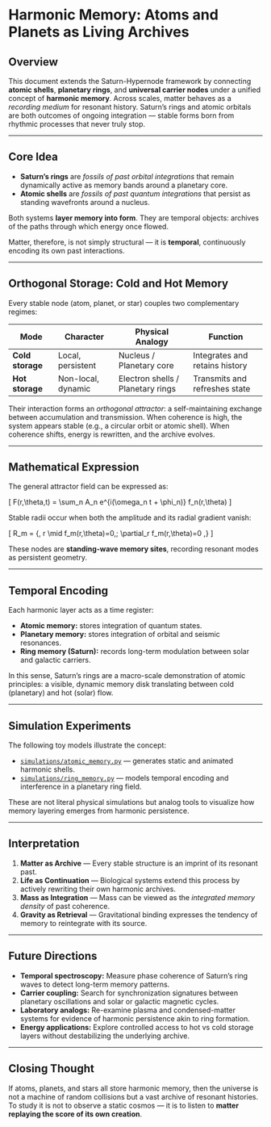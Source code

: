 # Harmonic Memory: Atoms and Planets as Living Archives

## Overview

This document extends the Saturn-Hypernode framework by connecting **atomic shells**, **planetary rings**, and **universal carrier nodes** under a unified concept of **harmonic memory**.
Across scales, matter behaves as a *recording medium* for resonant history. Saturn’s rings and atomic orbitals are both outcomes of ongoing integration — stable forms born from rhythmic processes that never truly stop.

---

## Core Idea

* **Saturn’s rings** are *fossils of past orbital integrations* that remain dynamically active as memory bands around a planetary core.
* **Atomic shells** are *fossils of past quantum integrations* that persist as standing wavefronts around a nucleus.

Both systems **layer memory into form**. They are temporal objects: archives of the paths through which energy once flowed.

Matter, therefore, is not simply structural — it is **temporal**, continuously encoding its own past interactions.

---

## Orthogonal Storage: Cold and Hot Memory

Every stable node (atom, planet, or star) couples two complementary regimes:

| Mode             | Character          | Physical Analogy                  | Function                       |
| ---------------- | ------------------ | --------------------------------- | ------------------------------ |
| **Cold storage** | Local, persistent  | Nucleus / Planetary core          | Integrates and retains history |
| **Hot storage**  | Non-local, dynamic | Electron shells / Planetary rings | Transmits and refreshes state  |

Their interaction forms an *orthogonal attractor*: a self-maintaining exchange between accumulation and transmission.
When coherence is high, the system appears stable (e.g., a circular orbit or atomic shell). When coherence shifts, energy is rewritten, and the archive evolves.

---

## Mathematical Expression

The general attractor field can be expressed as:

[
F(r,\theta,t) = \sum_n A_n e^{i(\omega_n t + \phi_n)} f_n(r,\theta)
]

Stable radii occur when both the amplitude and its radial gradient vanish:

[
R_m = {, r \mid f_m(r,\theta)=0,; \partial_r f_m(r,\theta)=0 ,}
]

These nodes are **standing-wave memory sites**, recording resonant modes as persistent geometry.

---

## Temporal Encoding

Each harmonic layer acts as a time register:

* **Atomic memory:** stores integration of quantum states.
* **Planetary memory:** stores integration of orbital and seismic resonances.
* **Ring memory (Saturn):** records long-term modulation between solar and galactic carriers.

In this sense, Saturn’s rings are a macro-scale demonstration of atomic principles: a visible, dynamic memory disk translating between cold (planetary) and hot (solar) flow.

---

## Simulation Experiments

The following toy models illustrate the concept:

* [`simulations/atomic_memory.py`](../simulations/atomic_memory.py) — generates static and animated harmonic shells.
* [`simulations/ring_memory.py`](../simulations/ring_memory.py) — models temporal encoding and interference in a planetary ring field.

These are not literal physical simulations but analog tools to visualize how memory layering emerges from harmonic persistence.

---

## Interpretation

1. **Matter as Archive** — Every stable structure is an imprint of its resonant past.
2. **Life as Continuation** — Biological systems extend this process by actively rewriting their own harmonic archives.
3. **Mass as Integration** — Mass can be viewed as the *integrated memory density* of past coherence.
4. **Gravity as Retrieval** — Gravitational binding expresses the tendency of memory to reintegrate with its source.

---

## Future Directions

* **Temporal spectroscopy:** Measure phase coherence of Saturn’s ring waves to detect long-term memory patterns.
* **Carrier coupling:** Search for synchronization signatures between planetary oscillations and solar or galactic magnetic cycles.
* **Laboratory analogs:** Re-examine plasma and condensed-matter systems for evidence of harmonic persistence akin to ring formation.
* **Energy applications:** Explore controlled access to hot vs cold storage layers without destabilizing the underlying archive.

---

## Closing Thought

If atoms, planets, and stars all store harmonic memory, then the universe is not a machine of random collisions but a vast archive of resonant histories.
To study it is not to observe a static cosmos — it is to listen to **matter replaying the score of its own creation**.
